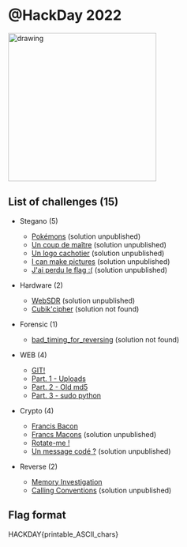 # @HackDay 2022

<img src="https://hackday.fr/wp-content/uploads/2022/03/hackday-512-512.webp" alt="drawing" width="300"/>

## List of challenges (15)
- Stegano (5)
  - [Pokémons](./Stegano/Pokémons/) (solution unpublished)
  - [Un coup de maître](./Stegano/Un%20coup%20de%20maître/) (solution unpublished)
  - [Un logo cachotier](./Stegano/Un%20logo%20cachotier/) (solution unpublished)
  - [I can make pictures](./Stegano/I%20can%20make%20pictures/) (solution unpublished)
  - [J'ai perdu le flag :(](./Stegano/J'ai%20perdu%20le%20flag/) (solution unpublished)

- Hardware (2)
  - [WebSDR](./Hardware/WebSDR/) (solution unpublished)
  - [Cubik'cipher](./Hardware/Cubik'cipher/) (solution not found)

- Forensic (1)
  - [bad_timing_for_reversing](./Forensic/bad_timing_for_reversing/) (solution not found)

- WEB (4)
  - [GIT!](./WEB/GIT!/)
  - [Part. 1 - Uploads](./WEB/Part.%201%20-%20Uploads/) 
  - [Part. 2 - Old md5](./WEB/Part.%202%20-%20Old%20md5/)
  - [Part. 3 - sudo python](./WEB/Part.%203%20-%20sudo%20python/)

- Crypto (4)
  - [Francis Bacon](./Crypto/Francis%20Bacon/)
  - [Francs Maçons](./Crypto/Francs%20Maçons/) (solution unpublished) 
  - [Rotate-me !](./Crypto/Rotate-me/)
  - [Un message codé ?](./Crypto/Un%20message%20codé%20?/) (solution unpublished)

- Reverse (2)
  - [Memory Investigation](./Reverse/Memory%20Investigation/)
  - [Calling Conventions](./Reverse/Calling%20Conventions/)  (solution unpublished)

## Flag format
HACKDAY{printable_ASCII_chars}
